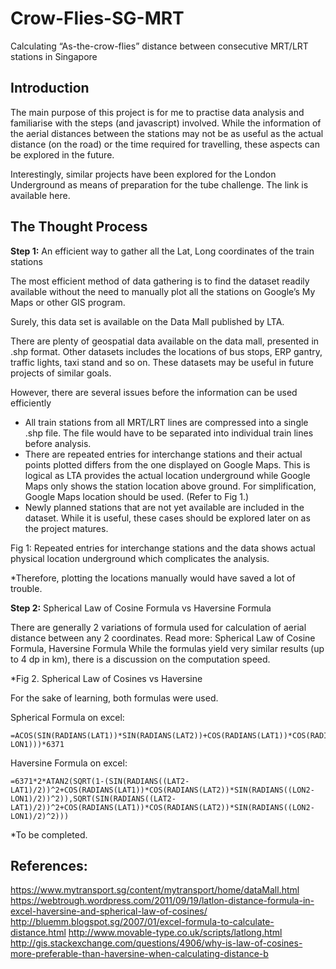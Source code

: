 # Crow-Flies-SG-MRT
Calculating “As-the-crow-flies” distance between consecutive MRT/LRT stations in Singapore

## Introduction ##

The main purpose of this project is for me to practise data analysis and familiarise with the steps (and javascript) involved. While the information of the aerial distances between the stations may not be as useful as the actual distance (on the road) or the time required for travelling, these aspects can be explored in the future.

Interestingly, similar projects have been explored for the London Underground as means of preparation for the tube challenge. The link is available here.

## The Thought Process ##

**Step 1:** An efficient way to gather all the Lat, Long coordinates of the train stations

The most efficient method of data gathering is to find the dataset readily available without the need to manually plot all the stations on Google’s My Maps or other GIS program.

Surely, this data set is available on the Data Mall published by LTA.

There are plenty of geospatial data available on the data mall, presented in .shp format.
Other datasets includes the locations of bus stops, ERP gantry, traffic lights, taxi stand and so on. These datasets may be useful in future projects of similar goals.

However, there are several issues before the information can be used efficiently
* All train stations from all MRT/LRT lines are compressed into a single .shp file. The file would have to be separated into individual train lines before analysis.
* There are repeated entries for interchange stations and their actual points plotted differs from the one displayed on Google Maps. This is logical as LTA provides the actual location underground while Google Maps only shows the station location above ground. For simplification, Google Maps location should be used. (Refer to Fig 1.)
* Newly planned stations that are not yet available are included in the dataset. While it is useful, these cases should be explored later on as the project matures.



Fig 1: Repeated entries for interchange stations and the data shows actual physical location underground which complicates the analysis.


*Therefore, plotting the locations manually would have saved a lot of trouble. 

**Step 2:** Spherical Law of Cosine Formula vs Haversine Formula

There are generally 2 variations of formula used for calculation of aerial distance between any 2 coordinates. Read more: Spherical Law of Cosine Formula, Haversine Formula
While the formulas yield very similar results (up to 4 dp in km), there is a discussion on the computation speed. 




*Fig 2. Spherical Law of Cosines vs Haversine

For the sake of learning, both formulas were used.

Spherical Formula on excel:
```
=ACOS(SIN(RADIANS(LAT1))*SIN(RADIANS(LAT2))+COS(RADIANS(LAT1))*COS(RADIANS(LAT2))*COS(RADIANS(LON2-LON1)))*6371
```

Haversine Formula on excel:
```
=6371*2*ATAN2(SQRT(1-(SIN(RADIANS((LAT2-LAT1)/2))^2+COS(RADIANS(LAT1))*COS(RADIANS(LAT2))*SIN(RADIANS((LON2-LON1)/2))^2)),SQRT(SIN(RADIANS((LAT2-LAT1)/2))^2+COS(RADIANS(LAT1))*COS(RADIANS(LAT2))*SIN(RADIANS((LON2-LON1)/2)^2)))
```

*To be completed.

## References: ##

https://www.mytransport.sg/content/mytransport/home/dataMall.html
https://webtrough.wordpress.com/2011/09/19/latlon-distance-formula-in-excel-haversine-and-spherical-law-of-cosines/
http://bluemm.blogspot.sg/2007/01/excel-formula-to-calculate-distance.html
http://www.movable-type.co.uk/scripts/latlong.html
http://gis.stackexchange.com/questions/4906/why-is-law-of-cosines-more-preferable-than-haversine-when-calculating-distance-b

